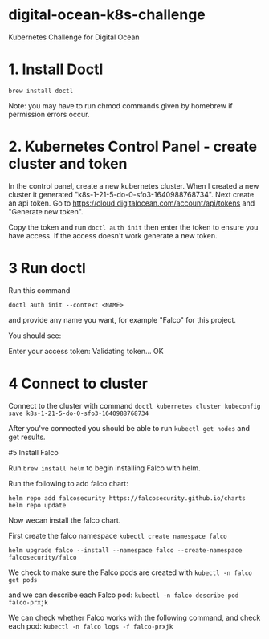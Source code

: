 # digital-ocean-k8s-challenge
Kubernetes Challenge for Digital Ocean

# 1. Install Doctl 
`brew install doctl`

Note: you may have to run chmod commands given by homebrew if permission errors occur. 

# 2. Kubernetes Control Panel - create cluster and token

In the control panel, create a new kubernetes cluster. When I created a new cluster it generated "k8s-1-21-5-do-0-sfo3-1640988768734".
Next create an api token. Go to https://cloud.digitalocean.com/account/api/tokens and "Generate new token". 

Copy the token and run `doctl auth init` then enter the token to ensure you have access. If the access doesn't work generate a new token.

# 3 Run doctl 

Run this command 

`doctl auth init --context <NAME>` 

and provide any name you want, for example "Falco" for this project. 

You should see: 

Enter your access token: 
Validating token... OK

# 4 Connect to cluster 

Connect to the cluster  with command `doctl kubernetes cluster kubeconfig save k8s-1-21-5-do-0-sfo3-1640988768734`

After you've connected you should be able to run `kubectl get nodes` and get results. 

#5 Install Falco


Run `brew install helm` to begin installing Falco with helm. 

Run the following to add falco chart: 

`helm repo add falcosecurity https://falcosecurity.github.io/charts
helm repo update
`

Now wecan install the falco chart.

First create the falco namespace `kubectl create namespace falco`

`helm upgrade falco --install --namespace falco --create-namespace falcosecurity/falco`

We check to make sure the Falco pods are created with `kubectl -n falco get pods`

and we can describe each Falco pod: `kubectl -n falco describe pod falco-prxjk`

[](./falco_pods.png)

We can check whether Falco works with the following command, and check each pod: `kubectl -n falco logs -f falco-prxjk`
 
[](./falco_logs.png)
